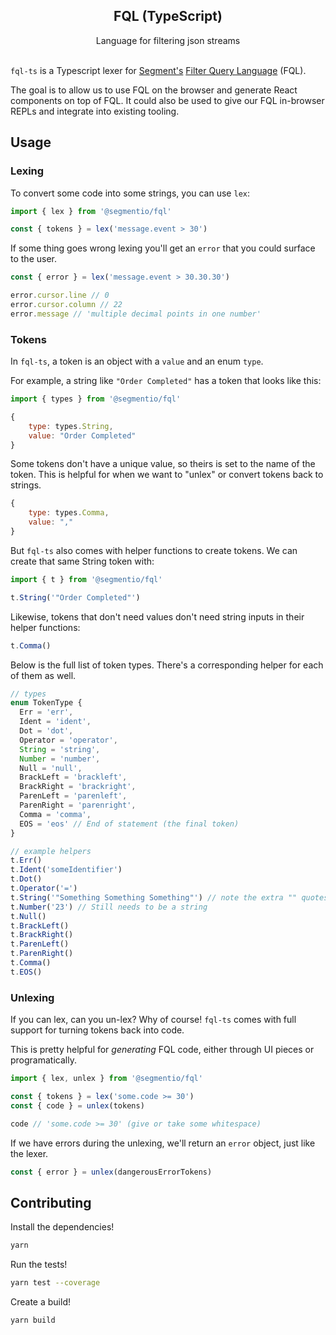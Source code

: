 <p align="center">
<h2 align="center">FQL (TypeScript)</h2>
</p>
<p align="center">
Language for filtering json streams
<br><br>
</p>

`fql-ts` is a Typescript lexer for [Segment's](https://segment.com) [Filter Query Language](https://github.com/segmentio/fql) (FQL).

The goal is to allow us to use FQL on the browser and generate React components on top of FQL. It could
also be used to give our FQL in-browser REPLs and integrate into existing tooling.

## Usage

### Lexing

To convert some code into some strings, you can use `lex`:

```js
import { lex } from '@segmentio/fql'

const { tokens } = lex('message.event > 30')
```

If some thing goes wrong lexing you'll get an `error` that you could surface to the user.

```js
const { error } = lex('message.event > 30.30.30')

error.cursor.line // 0
error.cursor.column // 22
error.message // 'multiple decimal points in one number'
```

### Tokens

In `fql-ts`, a token is an object with a `value` and an enum `type`.

For example, a string like `"Order Completed"` has a token that looks like this:

```js
import { types } from '@segmentio/fql'

{
    type: types.String,
    value: "Order Completed"
}
```

Some tokens don't have a unique value, so theirs is set to the name of the
token. This is helpful for when we want to "unlex" or convert tokens back to strings.

```js
{
    type: types.Comma,
    value: ","
}
```

But `fql-ts` also comes with helper functions to create tokens. We can create
that same String token with:

```js
import { t } from '@segmentio/fql'

t.String('"Order Completed"')
```

Likewise, tokens that don't need values don't need string inputs in their helper
functions:

```js
t.Comma()
```

Below is the full list of token types. There's a corresponding helper for each of
them as well.

```ts
// types
enum TokenType {
  Err = 'err',
  Ident = 'ident',
  Dot = 'dot',
  Operator = 'operator',
  String = 'string',
  Number = 'number',
  Null = 'null',
  BrackLeft = 'brackleft',
  BrackRight = 'brackright',
  ParenLeft = 'parenleft',
  ParenRight = 'parenright',
  Comma = 'comma',
  EOS = 'eos' // End of statement (the final token)
}

// example helpers
t.Err()
t.Ident('someIdentifier')
t.Dot()
t.Operator('=')
t.String('"Something Something Something"') // note the extra "" quotes here
t.Number('23') // Still needs to be a string
t.Null()
t.BrackLeft()
t.BrackRight()
t.ParenLeft()
t.ParenRight()
t.Comma()
t.EOS()
```

### Unlexing

If you can lex, can you un-lex? Why of course! `fql-ts` comes with full
support for turning tokens back into code.

This is pretty helpful for _generating_ FQL code, either through UI pieces
or programatically.

```js
import { lex, unlex } from '@segmentio/fql'

const { tokens } = lex('some.code >= 30')
const { code } = unlex(tokens)

code // 'some.code >= 30' (give or take some whitespace)
```

If we have errors during the unlexing, we'll return an `error` object, just like the lexer.

```js
const { error } = unlex(dangerousErrorTokens)
```

## Contributing

Install the dependencies!

```sh
yarn
```

Run the tests!

```sh
yarn test --coverage
```

Create a build!

```sh
yarn build
```
